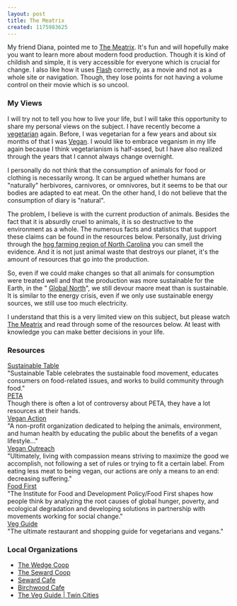 ```yaml
---
layout: post
title: The Meatrix
created: 1175983625
---
```


My friend Diana, pointed me to [The Meatrix](http://www.themeatrix.com/ "The Meatrix"). It's fun and will hopefully make you want to learn more about modern food production. Though it is kind of childish and simple, it is very accessible for everyone which is crucial for change. I also like how it uses [Flash](http://www.adobe.com/products/flash/ "Adobe Flash") correctly, as a movie and not as a whole site or navigation. Though, they lose points for not having a volume control on their movie which is so uncool.

### My Views
I will try not to tell you how to live your life, but I will take this opportunity to share my personal views on the subject. I have recently become a [vegetarian](http://en.wikipedia.org/wiki/Vegetarianism "Wikipedia | Vegetarianism") again. Before, I was vegetarian for a few years and about six months of that I was [Vegan](http://en.wikipedia.org/wiki/Veganism "Wikipedia | Veganism"). I would like to embrace veganism in my life again because I think vegetarianism is half-assed, but I have also realized through the years that I cannot always change overnight.

I personally do not think that the consumption of animals for food or clothing is necessarily wrong. It can be argued whether humans are "naturally" herbivores, carnivores, or omnivores, but it seems to be that our bodies are adapted to eat meat. On the other hand, I do not believe that the consumption of diary is "natural".

The problem, I believe is with the current production of animals. Besides the fact that it is absurdly cruel to animals, it is so destructive to the environment as a whole. The numerous facts and statistics that support these claims can be found in the resources below. Personally, just driving through the [hog farming region of North Carolina](http://www.environmentaldefense.org/article.cfm?contentID=5078 "Hog Farming Region of North Carolina") you can smell the evidence. And it is not just animal waste that destroys our planet, it's the amount of resources that go into the production.

So, even if we could make changes so that all animals for consumption were treated well and that the production was more sustainable for the Earth, in the " [Global North](http://en.wikipedia.org/wiki/Global_North "Wikipedia | Global North")", we still devour maore meat than is sustainable. It is similar to the energy crisis, even if we only use sustainable energy sources, we still use too much electricity.

I understand that this is a very limited view on this subject, but please watch [The Meatrix](http://www.themeatrix.com/ "The Meatrix") and read through some of the resources below. At least with knowledge you can make better decisions in your life.
### Resources
[Sustainable Table](http://www.sustainabletable.org/ "Sustainable Table")  
"Sustainable Table celebrates the sustainable food movement, educates consumers on food-related issues, and works to build community through food."  
[PETA](http://www.peta.org/ "People for the Ethical Treatment of Animals")  
Though there is often a lot of controversy about PETA, they have a lot resources at their hands.  
[Vegan Action](http://www.vegan.org/ "Vegan Action")  
"A non-profit organization dedicated to helping the animals, environment, and human health by educating the public about the benefits of a vegan lifestyle..."  
[Vegan Outreach](http://www.veganoutreach.org/ "Vegan Outreach")  
"Ultimately, living with compassion means striving to maximize the good we accomplish, not following a set of rules or trying to fit a certain label. From eating less meat to being vegan, our actions are only a means to an end: decreasing suffering."  
[Food First](http://www.foodfirst.org/ "Food First")  
"The Institute for Food and Development Policy/Food First shapes how people think by analyzing the root causes of global hunger, poverty, and ecological degradation and developing solutions in partnership with movements working for social change."  
[Veg Guide](http://www.vegguide.org/ "Veg Guide")  
"The ultimate restaurant and shopping guide for vegetarians and vegans."
### Local Organizations

- [The Wedge Coop](http://www.wedge.coop/ "The Wedge")
- [The Seward Coop](http://www.seward.coop/ "The Seward Coop")
- [Seward Cafe](http://www.sewardcafe.com/ "Seward Cafe")
- [Birchwood Cafe](http://www.birchwoodcafe.com/ "Birchwood Cafe")
- [The Veg Guide | Twin Cities](http://www.vegguide.org/location/view.html?location_id=13&new_query=1 "The Veg Guide | Twin Cities")


